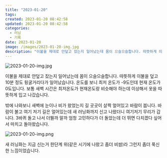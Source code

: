```yaml
---
title: "2023-01-20"
tags:
created: 2023-01-20 08:42:58
updated: 2023-01-20 08:42:58
categories:
  - 러닝
  - 기록
date: 2023-01-20
image: /images/2023-01-20-img.jpg
description: "이불을 제대로 안덮고 잤는지 일어났는데 몸이 으슬으슬합니다. 따뜻하게 이불을 덮고 10분 정도 뒹굴거리다가 일어났습니다. 온도를 보니 최저 온도가 -9도인데 현재 온도가 0도입니다. 보통 새벽 시간은 최저온도가 현재온도랑 비슷해야 하는데 이상해서 옷을 따뜻하게 입고 나갔습니다. 밖에 나"
---
```


![2023-01-20-img.jpg](/images/2023-01-20-img.jpg)
 
 

이불을 제대로 안덮고 잤는지 일어났는데 몸이 으슬으슬합니다. 따뜻하게 이불을 덮고 10분 정도 뒹굴거리다가 일어났습니다. 온도를 보니 최저 온도가 -9도인데 현재 온도가 0도입니다. 보통 새벽 시간은 최저온도가 현재온도랑 비슷해야 하는데 이상해서 옷을 따뜻하게 입고 나갔습니다.
 
밖에 나와보니 새벽에 눈이나 비가 왔었는지 길 곳곳이 살짝 얼어있고 바람이 붑니다. 
바람이 불고 여기 저기 길은 얼어있는데 새 러닝화까지 신고 나왔더니 여기저기 무리가 갑니다. 3바퀴 돌고 나서 더뛸까 말까 엄청 고민하다가 더 돌았는데 더 뛰면 다치겠다 싶어서 마치고 돌아왔습니다. 

 
 ![2023-01-20-img.png](/images/2023-01-20-img.png)
 
 

새 러닝화는 지금 신는거 한단계 위(같은 시기에 나왔고 좀더 비쌈)라 그런지 좀더 푹신한 느낌이었습니다.
